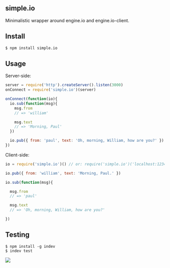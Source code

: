 ## simple.io

Minimalistic wrapper around engine.io and engine.io-client.

## Install

```bash
$ npm install simple.io
```

## Usage

Server-side:

```js
server = require('http').createServer().listen(3000)
onConnect = require('simple.io')(server)

onConnect(function(io){
  io.sub(function(msg){
    msg.from
    // => 'william'

    msg.text
    // => 'Morning, Paul'
  })

  io.pub({ from: 'paul', text: 'Oh, morning, William, how are you?' })
})
```

Client-side:

```js
io = require('simple.io')() // or: require('simple.io')('localhost:1234')

io.pub({ from: 'william', text: 'Morning, Paul.' })

io.sub(function(msg){

  msg.from
  // => 'paul'

  msg.text
  // => 'Oh, morning, William, how are you?'

})
```

## Testing

```
$ npm install -g indev
$ indev test
```

![](https://dsz91cxz97a03.cloudfront.net/CHOgLc5FnJ-1200x1200.jpeg)

